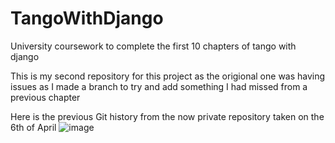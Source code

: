 # TangoWithDjango
University coursework to complete the first 10 chapters of tango with django

This is my second repository for this project as the origional one was having issues as I made a branch to try and add something I had missed from a previous chapter

Here is the previous Git history from the now private repository taken on the 6th of April
![image](https://user-images.githubusercontent.com/93252952/161986219-27ab2d7d-533c-4e04-8890-2ceb54cb88bd.png)

